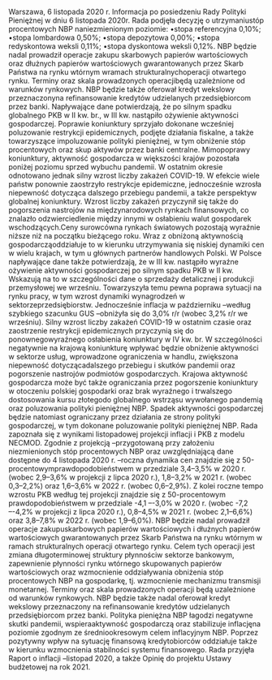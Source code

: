 Warszawa, 6 listopada 2020 r.
Informacja po posiedzeniu Rady Polityki Pieniężnej
w dniu 6 listopada 2020r.
Rada podjęła decyzję o utrzymaniustóp procentowych NBP naniezmienionym
poziomie:
•stopa referencyjna 0,10%;
•stopa lombardowa 0,50%;
•stopa depozytowa 0,00%;
•stopa redyskontowa weksli 0,11%;
•stopa dyskontowa weksli 0,12%.
NBP będzie nadal prowadził operacje zakupu skarbowych papierów wartościowych
oraz dłużnych papierów wartościowych gwarantowanych przez Skarb Państwa na
rynku wtórnym wramach strukturalnychoperacji otwartego rynku. Terminy oraz skala
prowadzonych operacjibędą uzależnione od warunków rynkowych.
NBP będzie także oferował kredyt wekslowy przeznaczonyna refinansowanie
kredytów udzielanych przedsiębiorcom przez banki.
Napływające dane potwierdzają, że po silnym spadku globalnego PKB w II kw. br., w
III kw. nastąpiło ożywienie aktywności gospodarczej. Poprawie koniunktury sprzyjało
dokonane wcześniej poluzowanie restrykcji epidemicznych, podjęte działania fiskalne, a
także towarzyszące impoluzowanie polityki pieniężnej, w tym obniżenie stóp
procentowych oraz skup aktywów przez banki centralne. Mimopoprawy koniunktury,
aktywność gospodarcza w większości krajów pozostała poniżej poziomu sprzed wybuchu
pandemii.
W ostatnim okresie odnotowano jednak silny wzrost liczby zakażeń COVID-19\. W
efekcie wiele państw ponownie zaostrzyło restrykcje epidemiczne, jednocześnie wzrosła
niepewność dotycząca dalszego przebiegu pandemii, a także perspektyw globalnej
koniunktury.
Wzrost liczby zakażeń przyczynił się także do pogorszenia nastrojów na
międzynarodowych rynkach finansowych, co znalazło odzwierciedlenie między innymi
w osłabieniu walut gospodarek wschodzących.Ceny surowcówna rynkach światowych
pozostają wyraźnie niższe niż na początku bieżącego roku. Wraz z obniżoną aktywnością
gospodarcząoddziałuje to w kierunku utrzymywania się niskiej dynamiki cen w wielu
krajach, w tym u głównych partnerów handlowych Polski.
W Polsce napływające dane także potwierdzają, że w III kw. nastąpiło wyraźne
ożywienie aktywności gospodarczej po silnym spadku PKB w II kw. Wskazują na to w
szczególności dane o sprzedaży detalicznej i produkcji przemysłowej we wrześniu.
Towarzyszyła temu pewna poprawa sytuacji na rynku pracy, w tym wzrost dynamiki
wynagrodzeń w sektorzeprzedsiębiorstw. Jednocześnie inflacja w październiku –według
szybkiego szacunku GUS –obniżyła się do 3,0% r/r (wobec 3,2% r/r we wrześniu).
Silny wzrost liczby zakażeń COVID-19 w ostatnim czasie oraz zaostrzenie restrykcji
epidemicznych przyczynią się do ponownegowyraźnego osłabienia koniunktury w IV
kw. br. W szczególności negatywnie na krajową koniunkturę wpływać będzie obniżenie
aktywności w sektorze usług, wprowadzone ograniczenia w handlu, zwiększona
niepewność dotyczącadalszego przebiegu i skutków pandemii oraz pogorszenie
nastrojów podmiotów gospodarczych. Krajowa aktywność gospodarcza może być także
ograniczania przez pogorszenie koniunktury w otoczeniu polskiej gospodarki oraz brak
wyraźnego i trwalszego dostosowania kursu złotegodo globalnego wstrząsu
wywołanego pandemią oraz poluzowania polityki pieniężnej NBP. Spadek aktywności
gospodarczej będzie natomiast ograniczany przez działania ze strony polityki
gospodarczej, w tym dokonane poluzowanie polityki pieniężnej NBP.
Rada zapoznała się z wynikami listopadowej projekcji inflacji i PKB z modelu
NECMOD. Zgodnie z projekcją –przygotowaną przy założeniu niezmienionych stóp
procentowych NBP oraz uwzględniającą dane dostępne do 4 listopada 2020 r. –roczna
dynamika cen znajdzie się z 50-procentowymprawdopodobieństwem w przedziale
3,4–3,5% w 2020 r. (wobec 2,9–3,6% w projekcji z lipca 2020 r.), 1,8–3,2% w 2021 r. (wobec
0,3–2,2%) oraz 1,6–3,6% w 2022 r. (wobec 0,6–2,9%). Z kolei roczne tempo wzrostu PKB
według tej projekcji znajdzie się z 50-procentowym prawdopodobieństwem w przedziale
-4,1 –-3,0% w 2020 r. (wobec -7,2 –-4,2% w projekcji z lipca 2020 r.), 0,8–4,5% w 2021 r.
(wobec 2,1–6,6%) oraz 3,8–7,8% w 2022 r. (wobec 1,9–6,0%).
NBP będzie nadal prowadził operacje zakupuskarbowych papierów wartościowych i
dłużnych papierów wartościowych gwarantowanych przez Skarb Państwa na rynku
wtórnym w ramach strukturalnych operacji otwartego rynku. Celem tych operacji jest
zmiana długoterminowej struktury płynnościw sektorze bankowym, zapewnienie
płynności rynku wtórnego skupowanych papierów wartościowych oraz wzmocnienie
oddziaływania obniżenia stóp procentowych NBP na gospodarkę, tj. wzmocnienie
mechanizmu transmisji monetarnej. Terminy oraz skala prowadzonych operacji będą
uzależnione od warunków rynkowych.
NBP będzie także nadal oferował kredyt wekslowy przeznaczony na refinansowanie
kredytów udzielanych przedsiębiorcom przez banki.
Polityka pieniężna NBP łagodzi negatywne skutki pandemii, wspieraaktywność
gospodarczą oraz stabilizuje inflacjęna poziomie zgodnym ze średniookresowym celem
inflacyjnym NBP. Poprzez pozytywny wpływ na sytuację finansową kredytobiorców
oddziałuje także w kierunku wzmocnienia stabilności systemu finansowego.
Rada przyjęła Raport o inflacji –listopad 2020, a także Opinię do projektu Ustawy budżetowej
na rok 2021.
